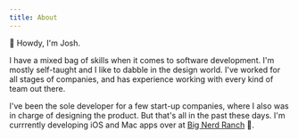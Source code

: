 ```yaml
---
title: About
---
```


👋 Howdy, I'm Josh.

I have a mixed bag of skills when it comes to software development. I'm mostly self-taught and I like to dabble in the design world.  I've worked for all stages of companies, and has experience working with every kind of team out there.

I've been the sole developer for a few start-up companies, where I also was in charge of designing the product. But that's all in the past these days. I'm currrently developing iOS and Mac apps over at [Big Nerd Ranch](https://bignerdranch.com) 🤠.

